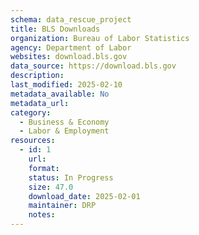 ```yaml
---
schema: data_rescue_project 
title: BLS Downloads
organization: Bureau of Labor Statistics
agency: Department of Labor
websites: download.bls.gov
data_source: https://download.bls.gov
description: 
last_modified: 2025-02-10
metadata_available: No
metadata_url: 
category:
  - Business & Economy 
  - Labor & Employment 
resources:
  - id: 1
    url: 
    format: 
    status: In Progress
    size: 47.0
    download_date: 2025-02-01
    maintainer: DRP
    notes: 
---
```

